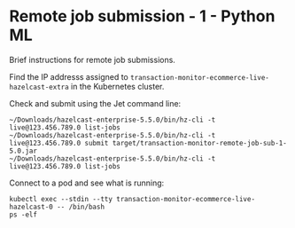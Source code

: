 # Remote job submission - 1 - Python ML

Brief instructions for remote job submissions.

Find the IP addresss assigned to `transaction-monitor-ecommerce-live-hazelcast-extra` in the Kubernetes cluster.

Check and submit using the Jet command line:

```
~/Downloads/hazelcast-enterprise-5.5.0/bin/hz-cli -t live@123.456.789.0 list-jobs
~/Downloads/hazelcast-enterprise-5.5.0/bin/hz-cli -t live@123.456.789.0 submit target/transaction-monitor-remote-job-sub-1-5.0.jar
~/Downloads/hazelcast-enterprise-5.5.0/bin/hz-cli -t live@123.456.789.0 list-jobs
```

Connect to a pod and see what is running:

```
kubectl exec --stdin --tty transaction-monitor-ecommerce-live-hazelcast-0 -- /bin/bash
ps -elf
```
